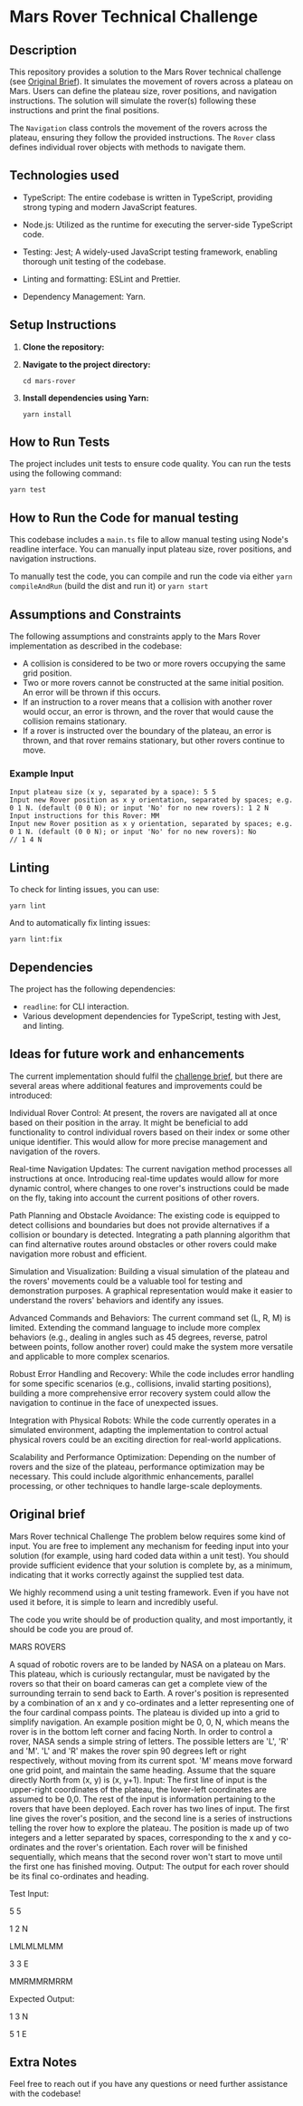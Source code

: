 # Mars Rover Technical Challenge

## Description

This repository provides a solution to the Mars Rover technical challenge (see [Original Brief](#original-brief)). It simulates the movement of rovers across a plateau on Mars. Users can define the plateau size, rover positions, and navigation instructions. The solution will simulate the rover(s) following these instructions and print the final positions.

The `Navigation` class controls the movement of the rovers across the plateau, ensuring they follow the provided instructions. The `Rover` class defines individual rover objects with methods to navigate them.

## Technologies used
* TypeScript: The entire codebase is written in TypeScript, providing strong typing and modern JavaScript features.

* Node.js: Utilized as the runtime for executing the server-side TypeScript code.

* Testing: Jest; A widely-used JavaScript testing framework, enabling thorough unit testing of the codebase.

* Linting and formatting: ESLint and Prettier.

* Dependency Management: Yarn.


## Setup Instructions

1. **Clone the repository:**

2. **Navigate to the project directory:**
   ```
   cd mars-rover
   ```

3. **Install dependencies using Yarn:**
   ```
   yarn install
   ```

## How to Run Tests

The project includes unit tests to ensure code quality. You can run the tests using the following command:

```
yarn test
```

## How to Run the Code for manual testing

This codebase includes a `main.ts` file to allow manual testing using Node's readline interface. You can manually input plateau size, rover positions, and navigation instructions.

To manually test the code, you can compile and run the code via either `yarn compileAndRun` (build the dist and run it) or `yarn start`

## Assumptions and Constraints
The following assumptions and constraints apply to the Mars Rover implementation as described in the codebase:
* A collision is considered to be two or more rovers occupying the same grid position.
* Two or more rovers cannot be constructed at the same initial position. An error will be thrown if this occurs.
* If an instruction to a rover means that a collision with another rover would occur, an error is thrown, and the rover that would cause the collision remains stationary.
* If a rover is instructed over the boundary of the plateau, an error is thrown, and that rover remains stationary, but other rovers continue to move.

### Example Input

```
Input plateau size (x y, separated by a space): 5 5
Input new Rover position as x y orientation, separated by spaces; e.g. 0 1 N. (default (0 0 N); or input 'No' for no new rovers): 1 2 N
Input instructions for this Rover: MM
Input new Rover position as x y orientation, separated by spaces; e.g. 0 1 N. (default (0 0 N); or input 'No' for no new rovers): No
// 1 4 N
```


## Linting

To check for linting issues, you can use:

```
yarn lint
```

And to automatically fix linting issues:

```
yarn lint:fix
```

## Dependencies

The project has the following dependencies:

- `readline`: for CLI interaction.
- Various development dependencies for TypeScript, testing with Jest, and linting.

## Ideas for future work and enhancements
The current implementation should fulfil the [challenge brief](#original-brief), but there are several areas where additional features and improvements could be introduced:

Individual Rover Control: At present, the rovers are navigated all at once based on their position in the array. It might be beneficial to add functionality to control individual rovers based on their index or some other unique identifier. This would allow for more precise management and navigation of the rovers.

Real-time Navigation Updates: The current navigation method processes all instructions at once. Introducing real-time updates would allow for more dynamic control, where changes to one rover's instructions could be made on the fly, taking into account the current positions of other rovers.

Path Planning and Obstacle Avoidance: The existing code is equipped to detect collisions and boundaries but does not provide alternatives if a collision or boundary is detected. Integrating a path planning algorithm that can find alternative routes around obstacles or other rovers could make navigation more robust and efficient.

Simulation and Visualization: Building a visual simulation of the plateau and the rovers' movements could be a valuable tool for testing and demonstration purposes. A graphical representation would make it easier to understand the rovers' behaviors and identify any issues.

Advanced Commands and Behaviors: The current command set (L, R, M) is limited. Extending the command language to include more complex behaviors (e.g., dealing in angles such as 45 degrees, reverse, patrol between points, follow another rover) could make the system more versatile and applicable to more complex scenarios.

Robust Error Handling and Recovery: While the code includes error handling for some specific scenarios (e.g., collisions, invalid starting positions), building a more comprehensive error recovery system could allow the navigation to continue in the face of unexpected issues.

Integration with Physical Robots: While the code currently operates in a simulated environment, adapting the implementation to control actual physical rovers could be an exciting direction for real-world applications.

Scalability and Performance Optimization: Depending on the number of rovers and the size of the plateau, performance optimization may be necessary. This could include algorithmic enhancements, parallel processing, or other techniques to handle large-scale deployments.

## Original brief
Mars Rover technical Challenge
The problem below requires some kind of input. You are free to implement any mechanism for
feeding input into your solution (for example, using hard coded data within a unit test). You
should provide sufficient evidence that your solution is complete by, as a minimum, indicating
that it works correctly against the supplied test data.

We highly recommend using a unit testing framework. Even if you have not used it before, it is
simple to learn and incredibly useful.

The code you write should be of production quality, and most importantly, it should be code you
are proud of.

MARS ROVERS

A squad of robotic rovers are to be landed by NASA on a plateau on Mars.
This plateau, which is curiously rectangular, must be navigated by the rovers so that their on
board cameras can get a complete view of the surrounding terrain to send back to Earth.
A rover's position is represented by a combination of an x and y co-ordinates and a letter
representing one of the four cardinal compass points. The plateau is divided up into a grid to
simplify navigation. An example position might be 0, 0, N, which means the rover is in the bottom
left corner and facing North.
In order to control a rover, NASA sends a simple string of letters. The possible letters are 'L', 'R'
and 'M'. 'L' and 'R' makes the rover spin 90 degrees left or right respectively, without moving
from its current spot.
'M' means move forward one grid point, and maintain the same heading.
Assume that the square directly North from (x, y) is (x, y+1).
Input:
The first line of input is the upper-right coordinates of the plateau, the lower-left coordinates are
assumed to be 0,0.
The rest of the input is information pertaining to the rovers that have been deployed. Each rover
has two lines of input. The first line gives the rover's position, and the second line is a series of
instructions telling the rover how to explore the plateau.
The position is made up of two integers and a letter separated by spaces, corresponding to the x
and y co-ordinates and the rover's orientation.
Each rover will be finished sequentially, which means that the second rover won't start to move
until the first one has finished moving.
Output:
The output for each rover should be its final co-ordinates and heading.

Test Input:

5 5

1 2 N

LMLMLMLMM

3 3 E

MMRMMRMRRM

Expected Output:

1 3 N

5 1 E

## Extra Notes

Feel free to reach out if you have any questions or need further assistance with the codebase!